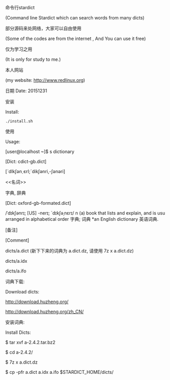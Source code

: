 命令行stardict

(Command line Stardict which can search words from many dicts)

部分源码来处网络，大家可以自由使用

(Some of the codes  are from the internet , And You can use it free)

仅为学习之用

(It is only for study to me.)

本人网站

(my website: http://www.redlinux.org)

日期
Date: 20151231

安装

Install:

    ./install.sh

使用

Usage: 

[user@localhost ~]$ s dictionary

[Dict: cdict-gb.dict]

[ˋdIkʃәnˏєrI;ˊdikʃәnri,-ʃәnәri]

<<名词>>

字典, 辞典

[Dict: oxford-gb-formated.dict]

/ˈdɪkʃənrɪ;   [US]    -nerɪ; `dɪkʃəˌnɛrɪ/
n
(a) book that lists and explain, and is usu arranged in 
alphabetical order 字典; 词典
*an English dictionary 英语词典.


[备注]

[Comment]

  dicts/a.dict (新下下来的词典为 a.dict.dz,  请使用 7z x a.dict.dz)

  dicts/a.idx

  dicts/a.ifo


词典下载: 

Download dicts: 

  http://download.huzheng.org/

  http://download.huzheng.org/zh_CN/


安装词典:

Install Dicts:

  $  tar xvf a-2.4.2.tar.bz2 

  $  cd a-2.4.2/

  $ 7z  x  a.dict.dz 

  $ cp -pfr a.dict a.idx a.ifo  $STARDICT_HOME/dicts/
